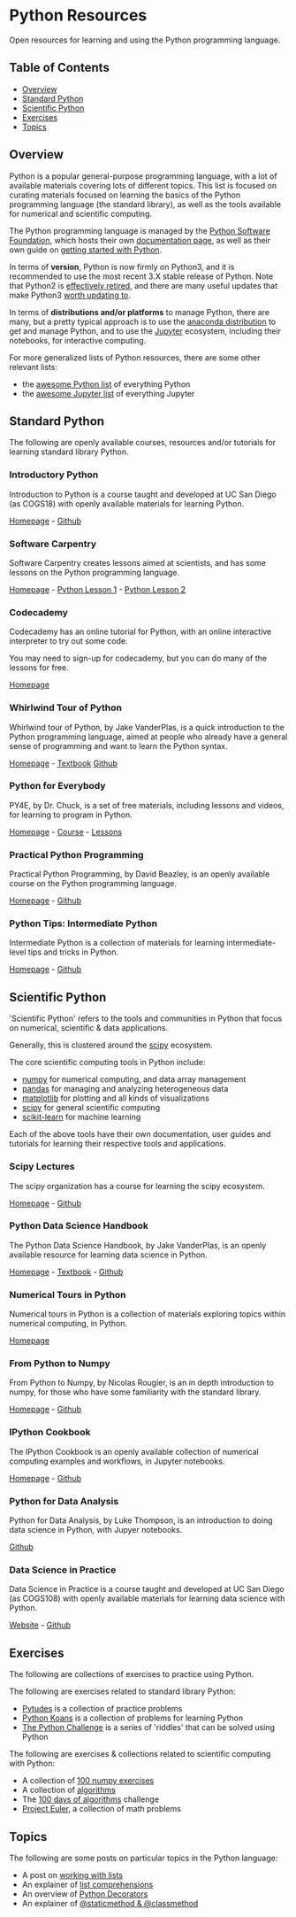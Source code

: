 # Python Resources

Open resources for learning and using the Python programming language.

## Table of Contents

- [Overview](#overview)
- [Standard Python](#standard-python)
- [Scientific Python](#scientific-python)
- [Exercises](#exercises)
- [Topics](#topics)

## Overview

Python is a popular general-purpose programming language, with a lot of available materials covering lots of different topics. This list is focused on curating materials focused on learning the basics of the Python programming language (the standard library), as well as the tools available for numerical and scientific computing.

The Python programming language is managed by the [Python Software Foundation](https://www.python.org/psf-landing/), which hosts their own [documentation page](https://docs.python.org/3/), as well as their own guide on [getting started with Python](https://www.python.org/about/gettingstarted/).

In terms of **version**, Python is now firmly on Python3, and it is recommended to use the most recent 3.X stable release of Python. Note that Python2 is [effectively retired](https://python3statement.org), and there are many useful updates that make Python3 [worth updating to](https://github.com/arogozhnikov/python3_with_pleasure).

In terms of **distributions and/or platforms** to manage Python, there are many, but a pretty typical approach is to use the [anaconda distribution](https://www.anaconda.com/distribution/) to get and manage Python, and to use the [Jupyter](https://jupyter.org) ecosystem, including their notebooks, for interactive computing.

For more generalized lists of Python resources, there are some other relevant lists:
- the [awesome Python list](https://github.com/vinta/awesome-python) of everything Python
- the [awesome Jupyter list](https://github.com/markusschanta/awesome-jupyter) of everything Jupyter

## Standard Python

The following are openly available courses, resources and/or tutorials for learning standard library Python.

### Introductory Python

Introduction to Python is a course taught and developed at UC San Diego (as COGS18) with openly available materials for learning Python.

[Homepage](https://introductorypython.github.io/) -
[Github](https://github.com/COGS18)

### Software Carpentry

Software Carpentry creates lessons aimed at scientists, and has some lessons on the Python programming language.

[Homepage](https://software-carpentry.org/) -
[Python Lesson 1](http://swcarpentry.github.io/python-novice-inflammation/) -
[Python Lesson 2](http://swcarpentry.github.io/python-novice-gapminder/)

### Codecademy

Codecademy has an online tutorial for Python, with an online interactive interpreter to try out some code.

You may need to sign-up for codecademy, but you can do many of the lessons for free.

[Homepage](https://www.codecademy.com/)

### Whirlwind Tour of Python

Whirlwind tour of Python, by Jake VanderPlas, is a quick introduction to the Python programming language, aimed at people who already have a general sense of programming and want to learn the Python syntax.

[Homepage](https://www.oreilly.com/library/view/a-whirlwind-tour/9781492037859/) -
[Textbook](http://www.oreilly.com/programming/free/files/a-whirlwind-tour-of-python.pdf)
[Github](https://github.com/jakevdp/WhirlwindTourOfPython)

### Python for Everybody

PY4E, by Dr. Chuck, is a set of free materials, including lessons and videos, for learning to program in Python. 

[Homepage](https://www.py4e.com/) - 
[Course](https://dabeaz-course.github.io/practical-python/Notes/Contents.html) - 
[Lessons](https://www.py4e.com/lessons)

### Practical Python Programming

Practical Python Programming, by David Beazley, is an openly available course on the Python programming language.

[Homepage](https://dabeaz-course.github.io/practical-python/) - 
[Github](https://github.com/dabeaz-course/practical-python)

### Python Tips: Intermediate Python

Intermediate Python is a collection of materials for learning intermediate-level tips and tricks in Python.

[Homepage](https://book.pythontips.com/en/latest/) -
[Github](https://github.com/yasoob/intermediatePython)

## Scientific Python

'Scientific Python' refers to the tools and communities in Python that focus on numerical, scientific & data applications. 

Generally, this is clustered around the [scipy](https://www.scipy.org/about.html) ecosystem.

The core scientific computing tools in Python include:
- [numpy](https://numpy.org) for numerical computing, and data array management
- [pandas](https://pandas.pydata.org) for managing and analyzing heterogeneous data
- [matplotlib](https://matplotlib.org) for plotting and all kinds of visualizations
- [scipy](https://www.scipy.org/scipylib/index.html) for general scientific computing
- [scikit-learn](https://scikit-learn.org/stable) for machine learning

Each of the above tools have their own documentation, user guides and tutorials for learning their respective tools and applications.

### Scipy Lectures

The scipy organization has a course for learning the scipy ecosystem.

[Homepage](https://scipy-lectures.org/) -
[Github](https://github.com/scipy-lectures/scipy-lecture-notes)

### Python Data Science Handbook

The Python Data Science Handbook, by Jake VanderPlas, is an openly available resource for learning data science in Python.

[Homepage](https://jakevdp.github.io/PythonDataScienceHandbook/) -
[Textbook](http://shop.oreilly.com/product/0636920034919.do) -
[Github](https://github.com/jakevdp/PythonDataScienceHandbook)

### Numerical Tours in Python

Numerical tours in Python is a collection of materials exploring topics within numerical computing, in Python.

[Homepage](https://www.numerical-tours.com/python/)

### From Python to Numpy

From Python to Numpy, by Nicolas Rougier, is an in depth introduction to numpy, for those who have some familiarity with the standard library.

[Homepage](https://www.labri.fr/perso/nrougier/from-python-to-numpy/) -
[Github](https://github.com/rougier/from-python-to-numpy)

### IPython Cookbook

The IPython Cookbook is an openly available collection of numerical computing examples and workflows, in Jupyter notebooks.

[Homepage](https://ipython-books.github.io) -
[Github](https://github.com/ipython-books/cookbook-2nd)

### Python for Data Analysis

Python for Data Analysis, by Luke Thompson, is an introduction to doing data science in Python, with Jupyer notebooks. 

[Github](https://github.com/cuttlefishh/python-for-data-analysis)

### Data Science in Practice

Data Science in Practice is a course taught and developed at UC San Diego (as COGS108) with openly available materials for learning data science with Python.

[Website](https://datascienceinpractice.github.io/) - 
[Github](https://github.com/COGS108)

## Exercises

The following are collections of exercises to practice using Python.

The following are exercises related to standard library Python:
- [Pytudes](https://github.com/norvig/pytudes) is a collection of practice problems
- [Python Koans](https://github.com/gregmalcolm/python_koans) is a collection of problems for learning Python
- [The Python Challenge](http://www.pythonchallenge.com/) is a series of 'riddles' that can be solved using Python

The following are exercises & collections related to scientific computing with Python:
- A collection of [100 numpy exercises](https://github.com/rougier/numpy-100)
- A collection of [algorithms](https://github.com/TheAlgorithms/Python)
- The [100 days of algorithms](https://github.com/coells/100days) challenge
- [Project Euler](https://projecteuler.net/), a collection of math problems

## Topics

The following are some posts on particular topics in the Python language:
- A post on [working with lists](https://jeffknupp.com/blog/2018/12/13/how-to-do-just-about-anything-with-python-lists//)
- An explainer of [list comprehensions](https://www.datacamp.com/community/tutorials/python-list-comprehension)
- An overview of [Python Decorators](https://pabloariasal.github.io/python-decorators-from-the-ground-up/)
- An explainer of [@staticmethod & @classmethod](http://stackabuse.com/pythons-classmethod-and-staticmethod-explained/)
